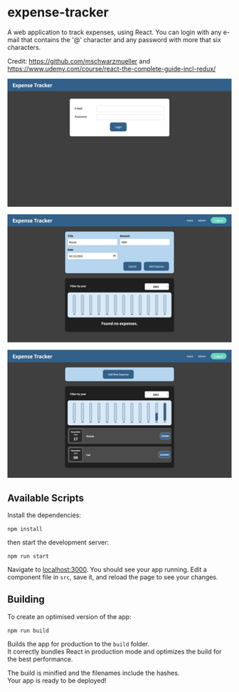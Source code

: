 # expense-tracker

A web application to track expenses, using React. You can login with any e-mail that contains the '@' character and any password with more that six characters.

Credit: https://github.com/mschwarzmueller and https://www.udemy.com/course/react-the-complete-guide-incl-redux/

<p align="center">
  <img src="https://github.com/federicobaldini/expense-tracker/blob/master/login.png" alt="login" />
</p>

<p align="center">
  <img src="https://github.com/federicobaldini/expense-tracker/blob/master/expense_add.png" alt="add" />
</p>

<p align="center">
  <img src="https://github.com/federicobaldini/expense-tracker/blob/master/expense_list.png" alt="list" />
</p>

## Available Scripts

Install the dependencies:

```
npm install
```

then start the development server:

```
npm run start
```

Navigate to [localhost:3000](http://localhost:3000). You should see your app running. Edit a component file in `src`, save it, and reload the page to see your changes.

## Building

To create an optimised version of the app:

```
npm run build
```

Builds the app for production to the `build` folder.<br />
It correctly bundles React in production mode and optimizes the build for the best performance.

The build is minified and the filenames include the hashes.<br />
Your app is ready to be deployed!
